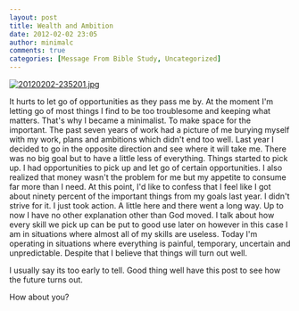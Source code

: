 ```yaml
---
layout: post
title: Wealth and Ambition
date: 2012-02-02 23:05
author: minimalc
comments: true
categories: [Message From Bible Study, Uncategorized]
---
```

<a href="http://minimalchanges.com/blog/wp-content/uploads/2012/02/20120202-235201.jpg"><img src="http://minimalchanges.com/blog/wp-content/uploads/2012/02/20120202-235201.jpg" alt="20120202-235201.jpg" class="alignnone size-full" /></a>

It hurts to let go of opportunities as they pass me by. At the moment I'm letting go of most things I find to be too troublesome and keeping what matters. That's why I became a minimalist. To make space for the important. The past seven years of work had a picture of me burying myself with my work, plans and ambitions which didn't end too well. Last year I decided to go in the opposite direction and see where it will take me. There was no big goal but to have a little less of everything. Things started to pick up. I had opportunities to pick up and let go of certain opportunities. I also realized that money wasn't the problem for me but my appetite to consume far more than I need. At this point, I'd like to confess that I feel like I got about ninety percent of the important things from my goals last year. I didn't strive for it. I just took action. A little here and there went a long way. Up to now I have no other explanation other than God moved. I talk about how every skill we pick up can be put to good use later on however in this case I am in situations where almost all of my skills are useless. Today I'm operating in situations where everything is painful, temporary, uncertain and unpredictable.  Despite that I believe that things will turn out well. 

I usually say its too early to tell. Good thing well have this post to see how the future turns out. 

How about you?
